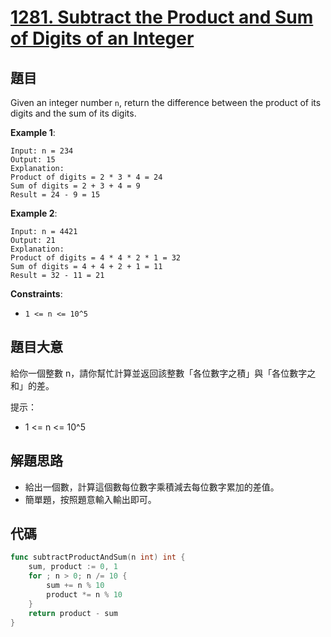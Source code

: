 # [1281. Subtract the Product and Sum of Digits of an Integer](https://leetcode.com/problems/subtract-the-product-and-sum-of-digits-of-an-integer/)



## 題目

Given an integer number `n`, return the difference between the product of its digits and the sum of its digits.

**Example 1**:

```
Input: n = 234
Output: 15 
Explanation: 
Product of digits = 2 * 3 * 4 = 24 
Sum of digits = 2 + 3 + 4 = 9 
Result = 24 - 9 = 15
```

**Example 2**:

```
Input: n = 4421
Output: 21
Explanation: 
Product of digits = 4 * 4 * 2 * 1 = 32 
Sum of digits = 4 + 4 + 2 + 1 = 11 
Result = 32 - 11 = 21
```

**Constraints**:

- `1 <= n <= 10^5`

## 題目大意

給你一個整數 n，請你幫忙計算並返回該整數「各位數字之積」與「各位數字之和」的差。

提示：

- 1 <= n <= 10^5

## 解題思路

- 給出一個數，計算這個數每位數字乘積減去每位數字累加的差值。
- 簡單題，按照題意輸入輸出即可。

## 代碼

```go
func subtractProductAndSum(n int) int {
	sum, product := 0, 1
	for ; n > 0; n /= 10 {
		sum += n % 10
		product *= n % 10
	}
	return product - sum
}
```